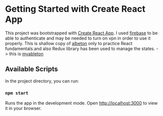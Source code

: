# Getting Started with Create React App

This project was bootstrapped with [Create React App](https://github.com/facebook/create-react-app). I used [firebase](https://firebase.google.com) to be able to authenticate and may be needed to turn on vpn in order to use it properly. This is shallow copy of [albeton](https://www.ableton.com) only to practice React fundamentals.and also Redux library has been used to manage the states. -> this is [myableton](https://myableton.netlify.app)

## Available Scripts

In the project directory, you can run:

### `npm start`

Runs the app in the development mode.
Open [http://localhost:3000](http://localhost:3000) to view it in your browser.
